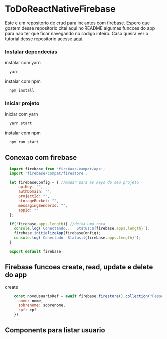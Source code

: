 # ToDoReactNativeFirebase

Este e um repositorio de crud para inciantes com firebase. Espero que gostem desse repositorio citei aqui no README algumas funcoes do app para nao ter que ficar navegando no codigo inteiro. Caso queira ver o tutorial desse repositorio acesse <a href="https://www.youtube.com/watch?v=SJSRpo23tJY&ab_channel=yFullzer4">aqui</a>.

### Instalar dependecias

instalar com yarn
```bash
  yarn
```

instalar com npm
```bash
  npm install
```

### Iniciar projeto

iniciar com yarn
```bash
  yarn start
```

instalar com npm
```bash
  npm run start
```

## Conexao com firebase

```javascript
  import firebase from 'firebase/compat/app';
  import 'firebase/compat/firestore';

  let firebaseConfig = { //mudar para as keys do seu projeto
      apiKey: "",
      authDomain: "",
      projectId: "",
      storageBucket: "",
      messagingSenderId: "",
      appId: ""
  };

  if(!firebase.apps.length){ //deixa uma rota
    console.log(`Conectando...  Status:${firebase.apps.length}`);
    firebase.initializeApp(firebaseConfig);
    console.log(`Conectado  Status:${firebase.apps.length}`);
  }

  export default firebase;
```

## Firebase funcoes create, read, update e delete do app

create
```javascript
    const novoUsuarioRef = await firebase.firestore().collection("Pessoas").add({
      nome: nome,
      sobrenome: sobrenome,
      cpf: cpf
    })

```

## Components para listar usuario


